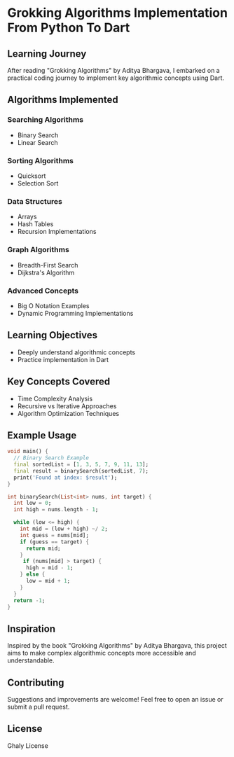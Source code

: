 # Grokking Algorithms Implementation From Python To Dart

## Learning Journey
After reading "Grokking Algorithms" by Aditya Bhargava, I embarked on a practical coding journey to implement key algorithmic concepts using Dart.

## Algorithms Implemented

### Searching Algorithms
- Binary Search
- Linear Search

### Sorting Algorithms
- Quicksort
- Selection Sort

### Data Structures
- Arrays
- Hash Tables
- Recursion Implementations

### Graph Algorithms
- Breadth-First Search
- Dijkstra's Algorithm

### Advanced Concepts
- Big O Notation Examples
- Dynamic Programming Implementations

## Learning Objectives
- Deeply understand algorithmic concepts
- Practice implementation in Dart

## Key Concepts Covered
- Time Complexity Analysis
- Recursive vs Iterative Approaches
- Algorithm Optimization Techniques

## Example Usage
```dart
void main() {
  // Binary Search Example
  final sortedList = [1, 3, 5, 7, 9, 11, 13];
  final result = binarySearch(sortedList, 7);
  print('Found at index: $result');
}

int binarySearch(List<int> nums, int target) {
  int low = 0;
  int high = nums.length - 1;

  while (low <= high) {
    int mid = (low + high) ~/ 2;
    int guess = nums[mid];
    if (guess == target) {
      return mid;
    } 
     if (nums[mid] > target) {
      high = mid - 1;
    } else {
      low = mid + 1;
    }
  }
  return -1;
}
```

## Inspiration
Inspired by the book "Grokking Algorithms" by Aditya Bhargava, this project aims to make complex algorithmic concepts more accessible and understandable.

## Contributing
Suggestions and improvements are welcome! Feel free to open an issue or submit a pull request.

## License
Ghaly License
